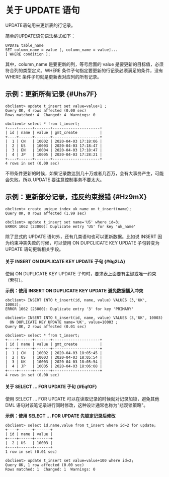 关于 UPDATE 语句 
=================================



UPDATE语句用来更新表的行记录。

简单的UPDATE语句语法格式如下：

    UPDATE table_name
    SET column_name = value [, column_name = value]...
    [ WHERE condition ];



其中，column_name 是要更新的列，等号后面的 value 是要更新的目标值，必须符合列的类型定义。WHERE 条件子句指定要更新的行记录必须满足的条件，没有 WHERE 条件子句就是更新表对应列的所有记录。

示例：更新所有记录 {#Uhs7F}
------------------

    obclient> update t_insert set value=value+1 ;
    Query OK, 4 rows affected (0.00 sec)
    Rows matched: 4  Changed: 4  Warnings: 0
    
    obclient> select * from t_insert;
    +----+------+-------+---------------------+
    | id | name | value | gmt_create          |
    +----+------+-------+---------------------+
    |  1 | CN   | 10002 | 2020-04-03 17:18:06 |
    |  2 | US   | 10003 | 2020-04-03 17:18:47 |
    |  3 | EN   | 10004 | 2020-04-03 17:18:47 |
    |  4 | JP   | 10005 | 2020-04-03 17:28:21 |
    +----+------+-------+---------------------+
    4 rows in set (0.00 sec)



不带条件更新的时候，如果记录数达到几十万或者几百万，会有大事务产生，可能会失败。所以 UPDATE 要注意控制事务不要太大。

示例：更新部分记录，违反约束报错 {#Hz9mX}
-------------------------

    obclient> create unique index uk_name on t_insert(name);
    Query OK, 0 rows affected (1.99 sec)
    
    obclient> update t_insert set name='US' where id=3;
    ERROR 1062 (23000): Duplicate entry 'US' for key 'uk_name'



除了显式的 UPDATE 语句外，还有几类语句也可以更新数据。比如说 INSERT 因为约束冲突失败的时候，可以使用 ON DUPCLICATE KEY UPDATE 子句转变为 UPDATE 语句更新相关字段。

#### 关于 INSERT ON DUPLICATE KEY UPDATE 子句 {#6g2LA}

使用 ON DUPLICATE KEY UPDATE 子句时，要求表上面要有主键或唯一约束（索引）。

**示例：使用** **INSERT ON DUPLICATE KEY UPDATE** **避免数据插入冲突** 

    obclient> INSERT INTO t_insert(id, name, value) VALUES (3,'UK', 10003);
    ERROR 1062 (23000): Duplicate entry '3' for key 'PRIMARY'
    
    obclient> INSERT INTO t_insert(id, name, value) VALUES (3,'UK', 10003)
      ON DUPLICATE KEY UPDATE name='UK', value=10003 ;
    Query OK, 2 rows affected (0.01 sec)
    
    obclient> select * from t_insert;
    +----+------+-------+---------------------+
    | id | name | value | gmt_create          |
    +----+------+-------+---------------------+
    |  1 | CN   | 10002 | 2020-04-03 18:05:45 |
    |  2 | US   | 10003 | 2020-04-03 18:05:54 |
    |  3 | UK   | 10003 | 2020-04-03 18:05:54 |
    |  4 | JP   | 10005 | 2020-04-03 18:06:08 |
    +----+------+-------+---------------------+
    4 rows in set (0.00 sec)



#### 关于 SELECT ... FOR UPDATE 子句 {#EqfOF}

使用 SELECT ... FOR UPDATE 可以在读取记录的时候就对记录加锁，避免其他 DML 语句对该笔记录进行同时修改，这种设计通常也称为"悲观锁策略"。

**示例：使用** **SELECT ... FOR UPDATE 先锁定记录后修改** 

    obclient> select id,name,value from t_insert where id=2 for update;
    +----+------+-------+
    | id | name | value |
    +----+------+-------+
    |  2 | US   | 10003 |
    +----+------+-------+
    1 row in set (0.01 sec)
    
    obclient> update t_insert set value=value+100 where id=2;
    Query OK, 1 row affected (0.00 sec)
    Rows matched: 1  Changed: 1  Warnings: 0


